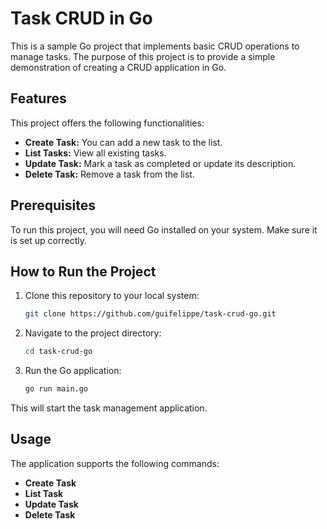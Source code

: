 # Task CRUD in Go

This is a sample Go project that implements basic CRUD operations to manage tasks. The purpose of this project is to provide a simple demonstration of creating a CRUD application in Go.

## Features

This project offers the following functionalities:

- **Create Task:** You can add a new task to the list.
- **List Tasks:** View all existing tasks.
- **Update Task:** Mark a task as completed or update its description.
- **Delete Task:** Remove a task from the list.

## Prerequisites

To run this project, you will need Go installed on your system. Make sure it is set up correctly.

## How to Run the Project

1. Clone this repository to your local system:

    ```bash
    git clone https://github.com/guifelippe/task-crud-go.git

2. Navigate to the project directory:

    ```bash
    cd task-crud-go

3. Run the Go application:

    ```bash 
    go run main.go

This will start the task management application.

## Usage

The application supports the following commands:

- **Create Task**
- **List Task**
- **Update Task**
- **Delete Task**